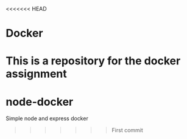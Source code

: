 <<<<<<< HEAD
# Docker
This is a repository for the docker assignment
=======
# node-docker
Simple node and express docker 
>>>>>>> First commit
